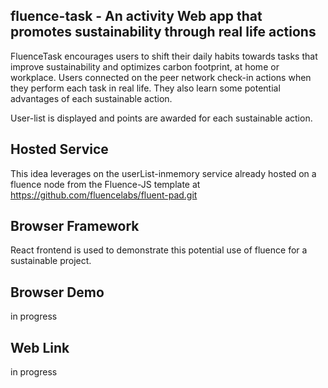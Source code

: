 ## fluence-task - An activity Web app that promotes sustainability through real life actions


FluenceTask encourages users to shift their daily habits towards tasks that improve sustainability and optimizes carbon footprint, at home or workplace. Users connected on the peer network check-in actions when they perform each task in real life. They also learn some potential advantages of each sustainable action.

User-list is displayed and points are awarded for each sustainable action. 

## Hosted Service
This idea leverages on the userList-inmemory service already hosted on a fluence node from the Fluence-JS template at https://github.com/fluencelabs/fluent-pad.git

## Browser Framework
React frontend is used to demonstrate this potential use of fluence for a sustainable project.

## Browser Demo 
in progress

## Web Link
in progress
